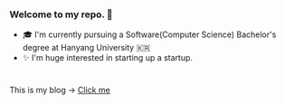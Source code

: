 ### Welcome to my repo. 👋

- 🎓 I'm currently pursuing a Software(Computer Science) Bachelor's degree at Hanyang University 🇰🇷
- ✨ I'm huge interested in starting up a startup.
  
  
#
This is my blog -> [Click me](https://kbwplace.tistory.com/)

<!--
**kohj1018/kohj1018** is a ✨ _special_ ✨ repository because its `README.md` (this file) appears on your GitHub profile.

Here are some ideas to get you started:

- 🔭 I’m currently working on ...
- 🌱 I’m currently learning ...
- 👯 I’m looking to collaborate on ...
- 🤔 I’m looking for help with ...
- 💬 Ask me about ...
- 📫 How to reach me: ...
- 😄 Pronouns: ...
- ⚡ Fun fact: ...
-->
